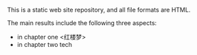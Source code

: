 This is a static web site repository, and all file formats are HTML.

The main results include the following three aspects:
- in chapter one <红楼梦>
- in chapter two tech


